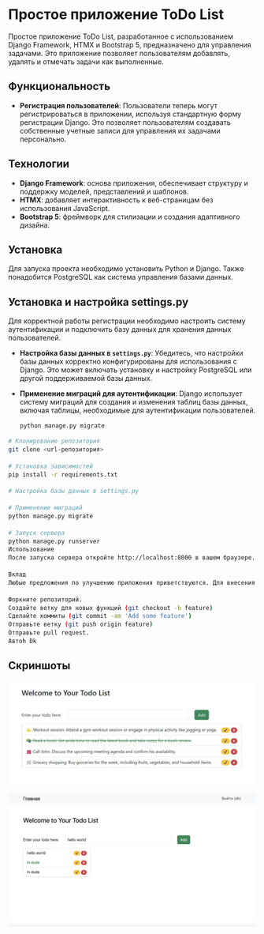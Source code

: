 # Простое приложение ToDo List

Простое приложение ToDo List, разработанное с использованием Django Framework, HTMX и Bootstrap 5, предназначено для управления задачами. Это приложение позволяет пользователям добавлять, удалять и отмечать задачи как выполненные.

## Функциональность

- **Регистрация пользователей**: Пользователи теперь могут регистрироваться в приложении, используя стандартную форму регистрации Django. Это позволяет пользователям создавать собственные учетные записи для управления их задачами персонально.


## Технологии

- **Django Framework**: основа приложения, обеспечивает структуру и поддержку моделей, представлений и шаблонов.
- **HTMX**: добавляет интерактивность к веб-страницам без использования JavaScript.
- **Bootstrap 5**: фреймворк для стилизации и создания адаптивного дизайна.

## Установка

Для запуска проекта необходимо установить Python и Django. Также понадобится PostgreSQL как система управления базами данных.

## Установка и настройка settings.py

Для корректной работы регистрации необходимо настроить систему аутентификации и подключить базу данных для хранения данных пользователей.

- **Настройка базы данных в `settings.py`**:
  Убедитесь, что настройки базы данных корректно конфигурированы для использования с Django. Это может включать установку и настройку PostgreSQL или другой поддерживаемой базы данных.

- **Применение миграций для аутентификации**:
  Django использует систему миграций для создания и изменения таблиц базы данных, включая таблицы, необходимые для аутентификации пользователей.
  ```bash
  python manage.py migrate

```bash
# Клонирование репозитория
git clone <url-репозитория>

# Установка зависимостей
pip install -r requirements.txt

# Настройка базы данных в settings.py

# Применение миграций
python manage.py migrate

# Запуск сервера
python manage.py runserver
Использование
После запуска сервера откройте http://localhost:8000 в вашем браузере. Вы увидите интерфейс ToDo List, где можно добавлять, удалять и отмечать задачи.

Вклад
Любые предложения по улучшению приложения приветствуются. Для внесения изменений:

Форкните репозиторий.
Создайте ветку для новых функций (git checkout -b feature)
Сделайте коммиты (git commit -am 'Add some feature')
Отправьте ветку (git push origin feature)
Отправьте pull request.
Автоh Dk

```



## Скриншоты

![Главный экран](img/456.png)


![Добавление задачи](img/789.png)

